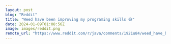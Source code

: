 ```yaml
---
layout: post
blog: "Reddit"
title: "Weed have been improving my programing skills 😅"
date: 2024-01-09T01:08:56Z
image: images/reddit.png
remote_url: "https://www.reddit.com/r/java/comments/1921u84/weed_have_been_improving_my_programing_skills/"
---
```

